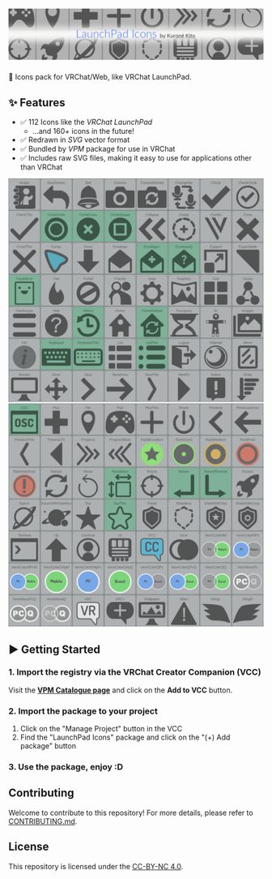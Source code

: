 # ![LaunchPad Icons by Kuroné Kito](Website/banner.png)

🚀 Icons pack for VRChat/Web, like VRChat LaunchPad.

## ✨ Features

- ✅ 112 Icons like the _VRChat LaunchPad_
  - ...and 160+ icons in the future!
- ✅ Redrawn in _SVG_ vector format
- ✅ Bundled by _VPM_ package for use in VRChat
- ✅ Includes raw SVG files, making it easy to use for applications other than VRChat

![Icons list](Website/icons1.png)
![Icons list](Website/icons2.png)

## ▶ Getting Started

### 1. Import the registry via the VRChat Creator Companion (VCC)

Visit the **[VPM Catalogue page](https://kurone-kito.github.io/vpm/)**
and click on the **Add to VCC** button.

### 2. Import the package to your project

1. Click on the "Manage Project" button in the VCC
2. Find the "LaunchPad Icons" package and click on the "(+) Add package" button

### 3. Use the package, enjoy :D

## Contributing

Welcome to contribute to this repository! For more details,
please refer to [CONTRIBUTING.md](.github/CONTRIBUTING.md).

## License

This repository is licensed under the [CC-BY-NC 4.0](LICENSE).
